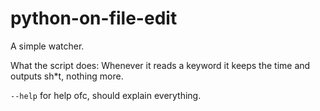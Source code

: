 # python-on-file-edit
A simple watcher.

What the script does:
Whenever it reads a keyword it keeps the time and outputs sh\*t, nothing more.

`--help` for help ofc, should explain everything.
